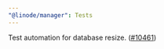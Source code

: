 ```yaml
---
"@linode/manager": Tests
---
```


Test automation for database resize. ([#10461](https://github.com/linode/manager/pull/10461))
